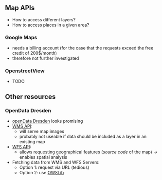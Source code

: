 ## Map APIs

* How to access different layers?
* How to access places in a given area?
  
### Google Maps

* needs a billing account (for the case that the requests exceed the free credit of 200$/month)
* therefore not further investigated

### OpenstreetView

* TODO

## Other resources

### OpenData Dresden

* [openData Dresden](https://opendata.dresden.de/DreiD/) looks promising
* [WMS API](https://en.wikipedia.org/wiki/Web_Map_Service):
  * will serve map images
  * probably not useable if data should be included as a layer in an existing map
* [WFS API](https://en.wikipedia.org/wiki/Web_Feature_Service):
  * allows requesting geographical features (_source code_ of the map)
  &rarr; enables spatial analysis
* Fetching data from WMS and WFS Servers:
  * Option 1: request via URL (tedious)
  * Option 2: use [OWSLib](http://geopython.github.io/OWSLib/)

